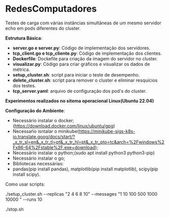 # RedesComputadores

Testes de carga com várias instâncias simultâneas de um mesmo servidor echo em pods diferentes do cluster.

**Estrutura Básica**:
- **server.go e server.py**: Código de implementação dos servidores.
- **tcp_client.go e tcp_cliente.py**: Código de implementação dos clientes.
- **Dockerfile**: Dockefile para criação da imagem do servidor no cluster.
- **visualizar.py**: Código para criar gráficos e visualizar os dados de métrica.
- **setup_cluster.sh**: script para iniciar o teste de desempenho.
- **delete_cluster.sh**: script para remover o cluster e eliminar resquícios dos testes.
- **tcp_server.yaml**: arquivo de configuração dos pod's do cluster.

**Experimentos realizados no sitema operacional Linux(Ubuntu 22.04)**

**Configuração do Ambiente**:
- Necessário instalar o docker;(https://download.docker.com/linux/ubuntu/gpg)
- Necessaŕio isntalar o minikube(https://minikube-sigs-k8s-io.translate.goog/docs/start/?_x_tr_sl=en&_x_tr_tl=pt&_x_tr_hl=pt&_x_tr_pto=tc&arch=%2Fwindows%2Fx86-64%2Fstable%2F.exe+download);
- Necessário instalar o python;(sudo apt install python3 python3-pip)
- Necessário instalar o go;
- Bibliotecas necessárias:
- pandas(pip install pandas), matplotlib(pip install matplotlib), scipy(pip install scipy).
  
Como usar scripts:

./setup_cluster.sh --replicas "2 4 6 8 10" --messages "1 10 100 500 1000 10000 " --runs 10 

./stop.sh 





